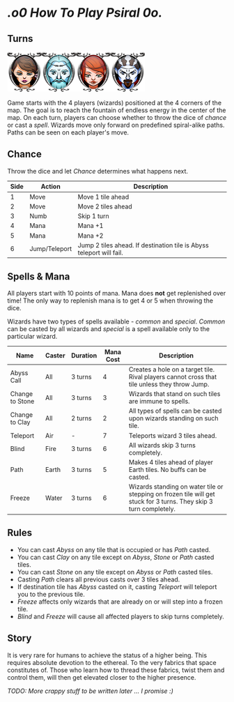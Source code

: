 _.o0 How To Play Psiral 0o._
=============================

## Turns

![Psiral Game Wizards](assets/gui/popup_menu_character_icons.png)

Game starts with the 4 players (wizards) positioned at the 4 corners of the map. The goal is to reach the fountain of 
endless energy in the center of the map. On each turn, players can choose whether to throw the dice of *chance* or 
cast a *spell*. Wizards move only forward on predefined spiral-alike paths. Paths can be seen on each player's move.

## Chance

Throw the dice and let *Chance* determines what happens next. 

Side | Action | Description
-----|--------|-----------------
1    | Move   | Move 1 tile ahead
2    | Move   | Move 2 tiles ahead
3    | Numb   | Skip 1 turn
4    | Mana   | Mana +1
5    | Mana   | Mana +2
6    | Jump/Teleport | Jump 2 tiles ahead. If destination tile is Abyss teleport will fail.

## Spells & Mana

All players start with 10 points of mana. Mana does **not** get replenished over time! 
The only way to replenish mana is to get 4 or 5 when throwing the dice.

Wizards have two types of spells available - *common* and *special*. *Common* can be casted by all wizards and *special* 
is a spell available only to the particular wizard.

Name | Caster | Duration | Mana Cost | Description
-----|--------|----------|-----------|-------------
Abyss Call | All | 3 turns | 4 | Creates a hole on a target tile. Rival players cannot cross that tile unless they throw Jump.
Change to Stone | All | 3 turns | 3 | Wizards that stand on such tiles are  immune to spells.
Change to Clay | All | 2 turns | 2  |All types of spells can be casted upon wizards standing on such tile.
Teleport | Air | - | 7 | Teleports wizard 3 tiles ahead.
Blind | Fire | 3 turns | 6 | All wizards skip 3 turns completely.
Path | Earth | 3 turns | 5  | Makes 4 tiles ahead of player Earth tiles. No buffs can be casted.
Freeze | Water  | 3 turns  | 6  | Wizards standing on water tile or stepping on frozen tile will get stuck for 3 turns. They skip 3 turn completely.

## Rules

  * You can cast *Abyss* on any tile that is occupied or has *Path* casted.
  * You can cast *Clay* on any tile except on *Abyss*, *Stone* or *Path* casted tiles.
  * You can cast *Stone* on any tile except on *Abyss* or *Path* casted tiles.
  * Casting *Path* clears all previous casts over 3 tiles ahead.
  * If destination tile has *Abyss* casted on it, casting *Teleport* will teleport you to the previous tile.
  * *Freeze* affects only wizards that are already on or will step into a frozen tile.
  * *Blind* and *Freeze* will cause all affected players to skip turns completely.

## Story

It is very rare for humans to achieve the status of a higher being. This requires absolute devotion to the ethereal. To the very fabrics that space constitutes of. Those who learn how to thread these fabrics, twist them and control them, will then get elevated closer to the higher presence.

*TODO: More crappy stuff to be written later … I promise :)*
